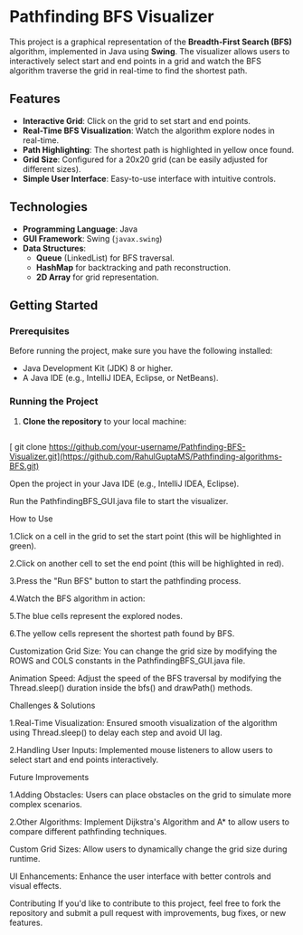 # Pathfinding BFS Visualizer

This project is a graphical representation of the **Breadth-First Search (BFS)** algorithm, implemented in Java using **Swing**. The visualizer allows users to interactively select start and end points in a grid and watch the BFS algorithm traverse the grid in real-time to find the shortest path.

## Features

- **Interactive Grid**: Click on the grid to set start and end points.
- **Real-Time BFS Visualization**: Watch the algorithm explore nodes in real-time.
- **Path Highlighting**: The shortest path is highlighted in yellow once found.
- **Grid Size**: Configured for a 20x20 grid (can be easily adjusted for different sizes).
- **Simple User Interface**: Easy-to-use interface with intuitive controls.

## Technologies

- **Programming Language**: Java
- **GUI Framework**: Swing (`javax.swing`)
- **Data Structures**:
  - **Queue** (LinkedList) for BFS traversal.
  - **HashMap** for backtracking and path reconstruction.
  - **2D Array** for grid representation.
  
## Getting Started

### Prerequisites

Before running the project, make sure you have the following installed:

- Java Development Kit (JDK) 8 or higher.
- A Java IDE (e.g., IntelliJ IDEA, Eclipse, or NetBeans).

### Running the Project

1. **Clone the repository** to your local machine:

   ```bash
  [ git clone https://github.com/your-username/Pathfinding-BFS-Visualizer.git](https://github.com/RahulGuptaMS/Pathfinding-algorithms-BFS.git)
  
Open the project in your Java IDE (e.g., IntelliJ IDEA, Eclipse).

Run the PathfindingBFS_GUI.java file to start the visualizer.

How to Use

1.Click on a cell in the grid to set the start point (this will be highlighted in green).

2.Click on another cell to set the end point (this will be highlighted in red).

3.Press the "Run BFS" button to start the pathfinding process.

4.Watch the BFS algorithm in action:

5.The blue cells represent the explored nodes.

6.The yellow cells represent the shortest path found by BFS.

Customization
Grid Size: You can change the grid size by modifying the ROWS and COLS constants in the PathfindingBFS_GUI.java file.

Animation Speed: Adjust the speed of the BFS traversal by modifying the Thread.sleep() duration inside the bfs() and drawPath() methods.

Challenges & Solutions

1.Real-Time Visualization: Ensured smooth visualization of the algorithm using Thread.sleep() to delay each step and avoid UI lag.

2.Handling User Inputs: Implemented mouse listeners to allow users to select start and end points interactively.

Future Improvements

1.Adding Obstacles: Users can place obstacles on the grid to simulate more complex scenarios.

2.Other Algorithms: Implement Dijkstra's Algorithm and A* to allow users to compare different pathfinding techniques.

Custom Grid Sizes: Allow users to dynamically change the grid size during runtime.

UI Enhancements: Enhance the user interface with better controls and visual effects.

Contributing
If you'd like to contribute to this project, feel free to fork the repository and submit a pull request with improvements, bug fixes, or new features.
